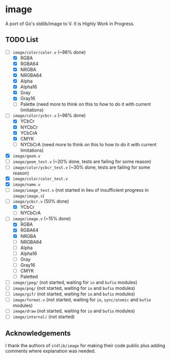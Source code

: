 # image

A port of Go's stdlib/image to V. It is Highly Work in Progress.

## TODO List

- [ ] `image/color/color.v` (~98% done)
  - [x] RGBA
  - [x] RGBA64
  - [x] NRGBA
  - [x] NRGBA64
  - [x] Alpha
  - [x] Alpha16
  - [x] Gray
  - [x] Gray16
  - [ ] Palette (need more to think on this to how to do it with current limitations)
- [ ] `image/color/ycbcr.v` (~98% done)
  - [x] YCbCr
  - [x] NYCbCr
  - [x] YCbCrA
  - [x] CMYK
  - [ ] NYCbCrA (need more to think on this to how to do it with current limitations)
- [x] `image/geom.v`
- [ ] `image/geom_test.v` (~20% done, tests are failing for some reason)
- [ ] `image/color/ycbcr_test.v` (~30% done, tests are failing for some reason)
- [x] `image/color/color_test.v`
- [x] `image/name.v`
- [ ] `image/image_test.v` (not started in lieu of insufficient progress in `image/image.v`)
- [ ] `image/ycbcr.v` (50% done)
  - [x] YCbCr
  - [ ] NYCbCrA
- [ ] `image/image.v` (~15% done)
    - [x] RGBA
    - [x] RGBA64
    - [x] NRGBA
    - [ ] NRGBA64
    - [ ] Alpha
    - [ ] Alpha16
    - [ ] Gray
    - [ ] Gray16
    - [ ] CMYK
    - [ ] Paletted
- [ ] `image/jpeg/` (not started, waiting for `io` and `bufio` modules)
- [ ] `image/png/` (not started, waiting for `io` and `bufio` modules)
- [ ] `image/gif/` (not started, waiting for `io` and `bufio` modules)
- [ ] `image/format.v` (not started, waiting for `io`, `sync/atomic` and `bufio` modules)
- [ ] `image/draw` (not started, waiting for `io` and `bufio` modules)
- [ ] `image/internal/` (not started)

## Acknowledgements

I thank the authors of `stdlib/image` for making their code public plus adding comments where explanation was needed.
